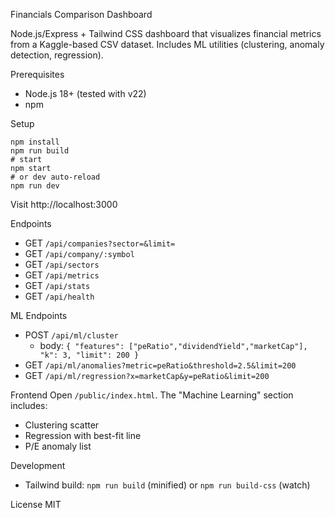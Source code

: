 Financials Comparison Dashboard

Node.js/Express + Tailwind CSS dashboard that visualizes financial metrics from a Kaggle-based CSV dataset. Includes ML utilities (clustering, anomaly detection, regression).

Prerequisites
- Node.js 18+ (tested with v22)
- npm

Setup
```
npm install
npm run build
# start
npm start
# or dev auto-reload
npm run dev
```

Visit http://localhost:3000

Endpoints
- GET `/api/companies?sector=&limit=`
- GET `/api/company/:symbol`
- GET `/api/sectors`
- GET `/api/metrics`
- GET `/api/stats`
- GET `/api/health`

ML Endpoints
- POST `/api/ml/cluster`
  - body: `{ "features": ["peRatio","dividendYield","marketCap"], "k": 3, "limit": 200 }`
- GET `/api/ml/anomalies?metric=peRatio&threshold=2.5&limit=200`
- GET `/api/ml/regression?x=marketCap&y=peRatio&limit=200`

Frontend
Open `/public/index.html`. The "Machine Learning" section includes:
- Clustering scatter
- Regression with best-fit line
- P/E anomaly list

Development
- Tailwind build: `npm run build` (minified) or `npm run build-css` (watch)

License
MIT

